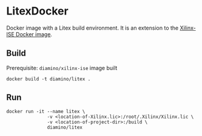 # LitexDocker #

Docker image with a Litex build environment. It is an extension to the [Xilinx-ISE Docker image](https://github.com/diamino/xilinx-ise).

## Build ##

Prerequisite: `diamino/xilinx-ise` image built
```
docker build -t diamino/litex .
```

## Run ##
```
docker run -it --name litex \
               -v <location-of-Xilinx.lic>:/root/.Xilinx/Xilinx.lic \
               -v <location-of-project-dir>:/build \
               diamino/litex
```